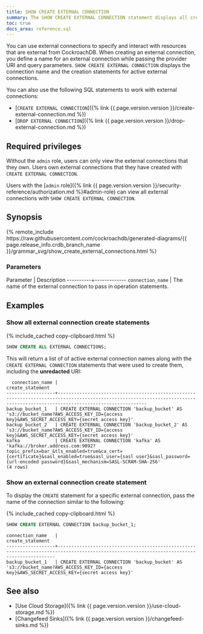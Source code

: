 ```yaml
---
title: SHOW CREATE EXTERNAL CONNECTION
summary: The SHOW CREATE EXTERNAL CONNECTION statement displays all creation statements for active external connections.
toc: true
docs_area: reference.sql
---
```


You can use external connections to specify and interact with resources that are external from CockroachDB. When creating an external connection, you define a name for an external connection while passing the provider URI and query parameters. `SHOW CREATE EXTERNAL CONNECTION` displays the connection name and the creation statements for active external connections.

You can also use the following SQL statements to work with external connections:

- [`CREATE EXTERNAL CONNECTION`]({% link {{ page.version.version }}/create-external-connection.md %})
- [`DROP EXTERNAL CONNECTION`]({% link {{ page.version.version }}/drop-external-connection.md %})

## Required privileges

Without the `admin` role, users can only view the external connections that they own. Users own external connections that they have created with `CREATE EXTERNAL CONNECTION`.

Users with the [`admin` role]({% link {{ page.version.version }}/security-reference/authorization.md %}#admin-role) can view all external connections with `SHOW CREATE EXTERNAL CONNECTION`.

## Synopsis

<div>
{% remote_include https://raw.githubusercontent.com/cockroachdb/generated-diagrams/{{ page.release_info.crdb_branch_name }}/grammar_svg/show_create_external_connections.html %}
</div>

### Parameters

Parameter | Description
----------+-------------
`connection_name` | The name of the external connection to pass in operation statements.

## Examples

### Show all external connection create statements

{% include_cached copy-clipboard.html %}
~~~sql
SHOW CREATE ALL EXTERNAL CONNECTIONS;
~~~

This will return a list of of active external connection names along with the `CREATE EXTERNAL CONNECTION` statements that were used to create them, including the **unredacted** URI:

~~~
  connection_name |                                                                              create_statement
------------------+-----------------------------------------------------------------------------------------------------------------------------------------------------------------------------
backup_bucket_1   | CREATE EXTERNAL CONNECTION 'backup_bucket' AS 's3://bucket_name?AWS_ACCESS_KEY_ID={access key}&AWS_SECRET_ACCESS_KEY={secret access key}'
backup_bucket_2   | CREATE EXTERNAL CONNECTION 'backup_bucket_2' AS 's3://bucket_name?AWS_ACCESS_KEY_ID={access key}&AWS_SECRET_ACCESS_KEY={secret access key}'
kafka             | CREATE EXTERNAL CONNECTION 'kafka' AS 'kafka://broker.address.com:9092?topic_prefix=bar_&tls_enabled=true&ca_cert={certificate}&sasl_enabled=true&sasl_user={sasl user}&sasl_password={url-encoded password}&sasl_mechanism=SASL-SCRAM-SHA-256'
(4 rows)
~~~

### Show an external connection create statement

To display the `CREATE` statement for a specific external connection, pass the name of the connection similar to the following:

{% include_cached copy-clipboard.html %}
~~~sql
SHOW CREATE EXTERNAL CONNECTION backup_bucket_1;
~~~
~~~
connection_name   |                                                         create_statement
------------------+-------------------------------------------------------------------------------------------------------------------------------------------
backup_bucket_1   | CREATE EXTERNAL CONNECTION 'backup_bucket' AS 's3://bucket_name?AWS_ACCESS_KEY_ID={access key}&AWS_SECRET_ACCESS_KEY={secret access key}'
~~~

## See also

- [Use Cloud Storage]({% link {{ page.version.version }}/use-cloud-storage.md %})
- [Changefeed Sinks]({% link {{ page.version.version }}/changefeed-sinks.md %})
